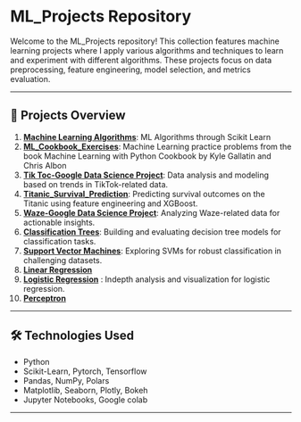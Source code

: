 # ML_Projects Repository

Welcome to the ML_Projects repository! This collection features machine learning projects where I apply various algorithms and techniques to learn and experiment with different algorithms. These projects focus on data preprocessing, feature engineering, model selection, and metrics evaluation.

---

## 📜 Projects Overview

1. [**Machine Learning Algorithms**](https://github.com/VinodAnbalagan/ML_Projects/tree/8a6dced35379e45c30f24adefb9918b317b0caa1/Machine%20Learning%20Algorithms): ML Algorithms through Scikit Learn
2. [**ML_Cookbook_Exercises**](https://github.com/VinodAnbalagan/ML_Projects/tree/8a6dced35379e45c30f24adefb9918b317b0caa1/ML_Cookbook_Exercises): Machine Learning practice problems from the book Machine Learning with Python Cookbook by Kyle Gallatin and Chris Albon
3. [**Tik Toc-Google Data Science Project**](https://github.com/VinodAnbalagan/ML_Projects/tree/ec25fbd710d6b75cfac74143c1c130490d5cc0d8/Tik%20Toc-Google%20Data%20Science%20Project): Data analysis and modeling based on trends in TikTok-related data.
4. [**Titanic_Survival_Prediction**](https://github.com/VinodAnbalagan/ML_Projects/tree/10d27ee359548756c0999f1f9e10695b1a5b96a5/Titanic_Survival_Prediction): Predicting survival outcomes on the Titanic using feature engineering and XGBoost.
5. [**Waze-Google Data Science Project**](https://github.com/VinodAnbalagan/ML_Projects/tree/aeea1a962eefdbf69ea3e36e842fb1f5acf7dbdd/Waze-%20Google%20Data%20Science%20Project): Analyzing Waze-related data for actionable insights.
6. [**Classification Trees**](https://github.com/VinodAnbalagan/ML_Projects/tree/10d27ee359548756c0999f1f9e10695b1a5b96a5/Classification%20Trees): Building and evaluating decision tree models for classification tasks.
7. [**Support Vector Machines**](https://github.com/VinodAnbalagan/ML_Projects/tree/10d27ee359548756c0999f1f9e10695b1a5b96a5/Support%20Vector%20Machines): Exploring SVMs for robust classification in challenging datasets.
8. [**Linear Regression**](https://github.com/VinodAnbalagan/ML_Projects/tree/3eba12f10cf7e49377badcdda8e5ee9ba1c8ac30/Linear%20Regression)
9. [**Logistic Regression**](https://github.com/VinodAnbalagan/ML_Projects/tree/515ba418db12745fe5d1cdf0871ebec6889db62d/Logistic_Regression_Indepth) : Indepth analysis and visualization for logistic regression.
10. [**Perceptron**](https://github.com/VinodAnbalagan/ML_Projects/tree/789255e215df605128c3a928f8dcad75ef000c07/Perceptron)

---

## 🛠 Technologies Used
- Python
- Scikit-Learn, Pytorch, Tensorflow
- Pandas, NumPy, Polars
- Matplotlib, Seaborn, Plotly, Bokeh
- Jupyter Notebooks, Google colab
---
